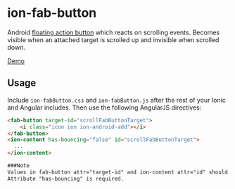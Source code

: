 ion-fab-button
===================

Android [floating action button](http://www.google.com/design/spec/components/buttons.html#buttons-floating-action-button) which reacts on scrolling events. Becomes visible when an attached target is scrolled up and invisible when scrolled down.

[Demo](http://codepen.io/hafizbilal112/pen/zxWJGd)

## Usage

Include `ion-fabButton.css` and `ion-fabButton.js` after the rest of your Ionic and Angular includes. Then use the following AngularJS directives:

```html
<fab-button target-id="scrollFabButtonTarget">
    <i class="icon ion ion-android-add"></i>
</fab-button>
<ion-content has-bouncing="false" id="scrollFabButtonTarget">
  ...
</ion-content>

###Note
Values in fab-button attr="target-id" and ion-content attr="id" should be same.
Attribute "has-bouncing" is required.
